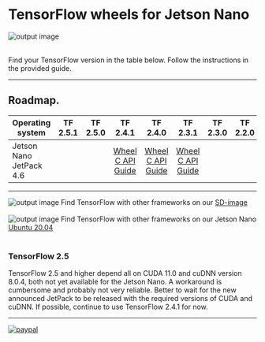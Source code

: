 # TensorFlow wheels for Jetson Nano
![output image]( https://qengineering.eu/images/Tensor-flow_icon.webp )<br/><br/>

Find your TensorFlow version in the table below. Follow the instructions in the provided guide.<br/>

-----------------

## Roadmap.
| Operating system  | TF 2.5.1 | TF 2.5.0 | TF 2.4.1 | TF 2.4.0 | TF 2.3.1 | TF 2.3.0 | TF 2.2.0 |
| ----------------- | :------: | :------: | :------: | :------: | :------: | :------: | :------: |
| Jetson Nano JetPack 4.6 | | | [Wheel](https://drive.google.com/file/d/1DLk4Tjs8Mjg919NkDnYg02zEnbbCAzOz/view?usp=sharing)<br/>[C API](https://drive.google.com/file/d/1zJ_EF2aFkr8JU8JgTLfKMxC6KxE3DRD4/view?usp=sharing)<br/>[Guide](https://qengineering.eu/install-tensorflow-2.4.0-on-jetson-nano.html) | [Wheel](https://drive.google.com/file/d/1W-p9oIo37xT2rQzd6KPuJq1QOBRL7-wp/view?usp=sharing)<br/>[C API](https://drive.google.com/file/d/1ZDdkMhVu-hOt_bflVw373u1HVJQqMm51/view?usp=sharing)<br/>[Guide](https://qengineering.eu/install-tensorflow-2.4.0-on-jetson-nano.html) | [Wheel](https://drive.google.com/file/d/1oeSnkgJpwyudtTx-f5CE84B7e-Vkv3yK/view?usp=sharing)<br/>[C API](https://drive.google.com/file/d/1rlviefeu4w2amLsybZIOpcZP140WioDS/view?usp=sharing)<br/>[Guide](https://qengineering.eu/install-tensorflow-2.3.1-on-jetson-nano.html) |  |  | 

----------------------

![output image](https://qengineering.eu/images/SDcard16GB_tiny.jpg) Find TensorFlow with other frameworks on our [SD-image](https://github.com/Qengineering/Jetson-Nano-image)<br/><br/>
![output image](https://qengineering.eu/images/SDcard16GB_tiny.jpg) Find TensorFlow with other frameworks on our Jetson Nano [Ubuntu 20.04](https://github.com/Qengineering/Jetson-Nano-Ubuntu-20-image)<br/><br/>

### TensorFlow 2.5
TensorFlow 2.5 and higher depend all on CUDA 11.0 and cuDNN version 8.0.4, both not yet available for the Jetson Nano. A workaround is cumbersome and probably not very reliable. Better to wait for the new announced JetPack to be released with the required versions of CUDA and cuDNN. If possible, continue to use TensorFlow 2.4.1 for now.<br/>

----------------------

[![paypal](https://qengineering.eu/images/TipJarSmall4.png)](https://www.paypal.com/cgi-bin/webscr?cmd=_s-xclick&hosted_button_id=CPZTM5BB3FCYL) <br/><br/>
